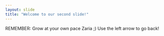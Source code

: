 ```yaml
---
layout: slide
title: "Welcome to our second slide!"
---
```

REMEMBER: Grow at your own pace Zaria ;)
Use the left arrow to go back!
